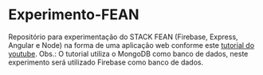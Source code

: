# Experimento-FEAN
Repositório para experimentação do STACK FEAN (Firebase, Express, Angular e Node) na forma de uma aplicação web conforme este [tutorial do youtube](https://www.youtube.com/playlist?list=PL3vQyqzqjZ637sWpKvniMCxdqZhnMJC1d).
Obs.: O tutorial utiliza o MongoDB como banco de dados, neste experimento será utilizado Firebase como banco de dados.
